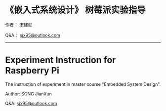 # 《嵌入式系统设计》 树莓派实验指导

作者： 宋建勋

Q&A： sjx95@outlook.com



---

# Experiment Instruction for Raspberry Pi

The instruction of experiment in master course "Embedded System Design".



Author: SONG JianXun

Q&A: sjx95@outlook.com


